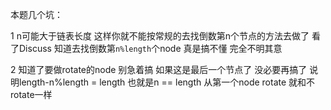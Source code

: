 本题几个坑：

1 n可能大于链表长度 这样你就不能按常规的去找倒数第n个节点的方法去做了 看了Discuss
  知道去找倒数第`n%length`个node 真是搞不懂 完全不明其意

2 知道了要做rotate的node 别急着搞 如果这是最后一个节点了 没必要再搞了 说明length-n%length = length
  也就是n == length 从第一个node rotate 就和不rotate一样